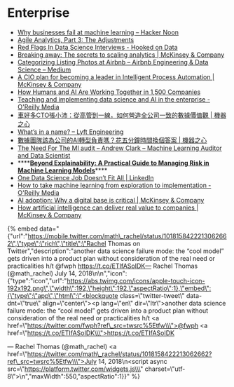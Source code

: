 # Enterprise

* [Why businesses fail at machine learning – Hacker Noon](https://hackernoon.com/why-businesses-fail-at-machine-learning-fbff41c4d5db)
* [Agile Analytics, Part 3: The Adjustments](https://www.locallyoptimistic.com/post/agile-analytics-p3/)
* [Red Flags In Data Science Interviews - Hooked on Data](http://hookedondata.org/Red-Flags-in-Data-Science-Interviews/)
* [Breaking away: The secrets to scaling analytics \| McKinsey & Company](https://www.mckinsey.com/business-functions/mckinsey-analytics/our-insights/breaking-away-the-secrets-to-scaling-analytics)
* [Categorizing Listing Photos at Airbnb – Airbnb Engineering & Data Science – Medium](https://medium.com/airbnb-engineering/categorizing-listing-photos-at-airbnb-f9483f3ab7e3)
* [A CIO plan for becoming a leader in Intelligent Process Automation \| McKinsey & Company](https://www.mckinsey.com/business-functions/digital-mckinsey/our-insights/a-cio-plan-for-becoming-a-leader-in-ipa)
* [How Humans and AI Are Working Together in 1,500 Companies](https://hbr.org/2018/07/collaborative-intelligence-humans-and-ai-are-joining-forces)
* [Teaching and implementing data science and AI in the enterprise - O'Reilly Media](https://www.oreilly.com/ideas/teaching-and-implementing-data-science-and-ai-in-the-enterprise)
* [車好多CTO張小沛：從高管到一線，如何營造全公司一致的數據價值觀 \| 機器之心](https://www.jiqizhixin.com/articles/2018-07-11-7)
* [What’s in a name? – Lyft Engineering](https://eng.lyft.com/whats-in-a-name-ce42f419d16c)
* [數據團隊該為公司的AI轉型負責嗎？花五分鐘時間換個答案 \| 機器之心](https://www.jiqizhixin.com/articles/2018-07-20-3)
* [The Need For The Ml audit – Andrew Clark – Machine Learning Auditor and Data Scientist](https://aclarkdata.github.io/The-Need-for-the-ML-Audit/)
* \*\*\*\*[**Beyond Explainability: A Practical Guide to Managing Risk in Machine Learning Models**](https://www.immuta.com/wp-content/uploads/2018/06/Beyond_Explainability.pdf)\*\*\*\*
* [One Data Science Job Doesn’t Fit All \| LinkedIn](https://www.linkedin.com/pulse/one-data-science-job-doesnt-fit-all-elena-grewal/)
* [How to take machine learning from exploration to implementation - O'Reilly Media](https://www.oreilly.com/ideas/how-to-take-machine-learning-from-exploration-to-implementation?mkt_tok=eyJpIjoiWXpsaE1HWmhPV1U0WkdGayIsInQiOiJxYWlXblZQdVZFWFMzR3VKUFNmT1wvQ3pmWGZibHU2ZHVLRllRdTVQWjdIU1M4TTN0UmF4VjZsNGtRUmVqcElQYlo1TVRGdHNUXC96RGdxN2luUlc2UUFlRDNOM2dJXC9VUTJjSFJpQWR0WGJtTytMWkd4OHNSMUplSjlScHYycUZ2ZyJ9)
* [AI adoption: Why a digital base is critical \| McKinsey & Company](https://www.mckinsey.com/Business-Functions/McKinsey-Analytics/Our-Insights/Artificial-intelligence-Why-a-digital-base-is-critical?cid=other-eml-alt-mkq-mck-oth-1807&hlkid=91d17b6a2e7648f09bfec12533b61a11&hctky=10157666&hdpid=8cdb0413-e1c4-4e22-89d0-8f57b1559de3)
* [How artificial intelligence can deliver real value to companies \| McKinsey & Company](https://www.mckinsey.com/business-functions/mckinsey-analytics/our-insights/how-artificial-intelligence-can-deliver-real-value-to-companies?cid=other-eml-alt-mkq-mck-oth-1807&hlkid=030b8a2325e2445da06850a0a9530410&hctky=10157666&hdpid=8cdb0413-e1c4-4e22-89d0-8f57b1559de3)



{% embed data="{\"url\":\"https://mobile.twitter.com/math\_rachel/status/1018158422213062662\",\"type\":\"rich\",\"title\":\"Rachel Thomas on Twitter\",\"description\":\"another data science failure mode: the “cool model” gets driven into a product plan without consideration of the real need or practicalities h/t @fwph https://t.co/ETIfASoIDK— Rachel Thomas \(@math\_rachel\) July 14, 2018\\n\\n\",\"icon\":{\"type\":\"icon\",\"url\":\"https://abs.twimg.com/icons/apple-touch-icon-192x192.png\",\"width\":192,\"height\":192,\"aspectRatio\":1},\"embed\":{\"type\":\"app\",\"html\":\"<blockquote class=\\\"twitter-tweet\\\" data-dnt=\\\"true\\\" align=\\\"center\\\"><p lang=\\\"en\\\" dir=\\\"ltr\\\">another data science failure mode: the “cool model” gets driven into a product plan without consideration of the real need or practicalities h/t <a href=\\\"https://twitter.com/fwph?ref\_src=twsrc%5Etfw\\\">@fwph</a> <a href=\\\"https://t.co/ETIfASoIDK\\\">https://t.co/ETIfASoIDK</a></p>&mdash; Rachel Thomas \(@math\_rachel\) <a href=\\\"https://twitter.com/math\_rachel/status/1018158422213062662?ref\_src=twsrc%5Etfw\\\">July 14, 2018</a></blockquote>\\n<script async src=\\\"https://platform.twitter.com/widgets.js\\\" charset=\\\"utf-8\\\"></script>\\n\",\"maxWidth\":550,\"aspectRatio\":1}}" %}

